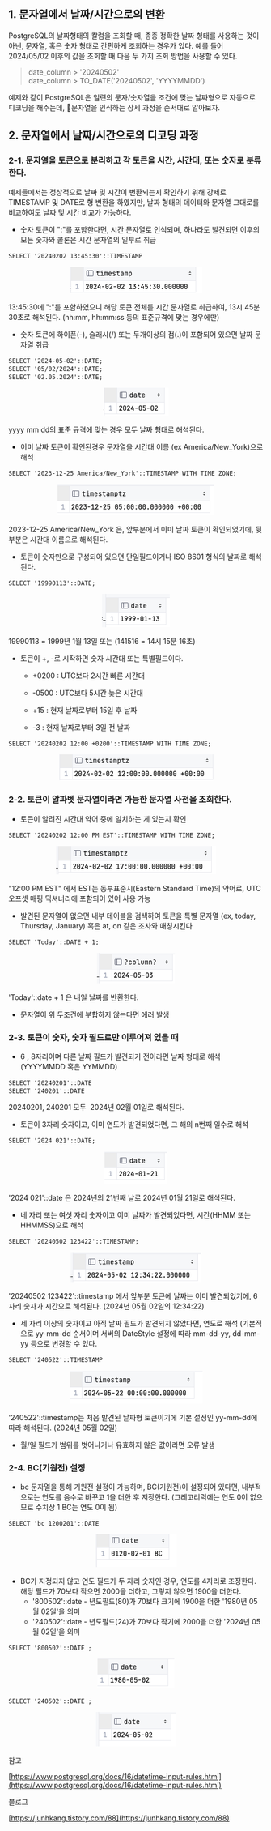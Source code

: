 ## 1. 문자열에서 날짜/시간으로의 변환

PostgreSQL의 날짜형태의 칼럼을 조회할 때, 종종 정확한 날짜 형태를 사용하는 것이 아닌, 문자열, 혹은 숫자 형태로 간편하게 조회하는 경우가 있다. 예를 들어 2024/05/02 이후의 값을 조회할 때 다음 두 가지 조회 방법을 사용할 수 있다.

> date\_column > '20240502'  
> date\_column > TO\_DATE('20240502', 'YYYYMMDD')

예제와 같이 PostgreSQL은 일련의 문자/숫자열을 조건에 맞는 날짜형으로 자동으로 디코딩을 해주는데, 문자열을 인식하는 상세 과정을 순서대로 알아보자.

## 2\. 문자열에서 날짜/시간으로의 디코딩 과정

### 2-1. 문자열을 토큰으로 분리하고 각 토큰을 시간, 시간대, 또는 숫자로 분류한다.

예제들에서는 정상적으로 날짜 및 시간이 변환되는지 확인하기 위해 강제로 TIMESTAMP 및 DATE로 형 변환을 하였지만, 날짜 형태의 데이터와 문자열 그대로를 비교하여도 날짜 및 시간 비교가 가능하다.

-   숫자 토큰이 ":"를 포함한다면, 시간 문자열로 인식되며, 하나라도 발견되면 이후의 모든 숫자와 콜론은 시간 문자열의 일부로 취급

```
SELECT '20240202 13:45:30'::TIMESTAMP
```

<p align="center"><img src="/img/time1.png"/></p>

13:45:30에 ":"를 포함하였으니 해당 토큰 전체를 시간 문자열로 취급하여, 13시 45분 30초로 해석된다. (hh:mm, hh:mm:ss 등의 표준규격에 맞는 경우에만)

-   숫자 토큰에 하이픈(-), 슬래시(/) 또는 두개이상의 점(.)이 포함되어 있으면 날짜 문자열 취급

```
SELECT '2024-05-02'::DATE;
SELECT '05/02/2024'::DATE;
SELECT '02.05.2024'::DATE;
```

<p align="center"><img src="/img/time2.png"/></p>

yyyy mm dd의 표준 규격에 맞는 경우 모두 날짜 형태로 해석된다.

-   이미 날짜 토큰이 확인된경우 문자열을 시간대 이름 (ex America/New\_York)으로 해석

```
SELECT '2023-12-25 America/New_York'::TIMESTAMP WITH TIME ZONE;
```

<p align="center"><img src="/img/time3.png"/></p>

2023-12-25 America/New\_York 은, 앞부분에서 이미 날짜 토큰이 확인되었기에, 뒷부분은 시간대 이름으로 해석된다.

-   토큰이 숫자만으로 구성되어 있으면 단일필드이거나 ISO 8601 형식의 날짜로 해석된다.

```
SELECT '19990113'::DATE;
```

<p align="center"><img src="/img/time4.png"/></p>

19990113 = 1999년 1월 13일 또는 (141516 = 14시 15분 16초)

-   토큰이 +, -로 시작하면 숫자 시간대 또는 특별필드이다.

    -   +0200 : UTC보다 2시간 빠른 시간대

    -   -0500 : UTC보다 5시간 늦은 시간대

    -   +15 : 현재 날짜로부터 15일 후 날짜

    -   -3 : 현재 날짜로부터 3일 전 날짜

```
SELECT '20240202 12:00 +0200'::TIMESTAMP WITH TIME ZONE;
```

<p align="center"><img src="/img/time5.png"/></p>

### 2-2. 토큰이 알파벳 문자열이라면 가능한 문자열 사전을 조회한다.

-   토큰이 알려진 시간대 약어 중에 일치하는 게 있는지 확인

```
SELECT '20240202 12:00 PM EST'::TIMESTAMP WITH TIME ZONE;
```

<p align="center"><img src="/img/time6.png"/></p>

"12:00 PM EST" 에서 EST는 동부표준시(Eastern Standard Time)의 약어로, UTC 오프셋 매핑 딕셔너리에 포함되어 있어 사용 가능

-   발견된 문자열이 없으면 내부 테이블을 검색하여 토큰을 특별 문자열 (ex, today, Thursday, January) 혹은 at, on 같은 조사와 매칭시킨다

```
SELECT 'Today'::DATE + 1;
```

<p align="center"><img src="/img/time7.png"/></p>

'Today'::date + 1 은 내일 날짜를 반환한다.

-   문자열이 위 두조건에 부합하지 않는다면 에러 발생

### 2-3. 토큰이 숫자, 숫자 필드로만 이루어져 있을 때

-   6 , 8자리이며 다른 날짜 필드가 발견되기 전이라면 날짜 형태로 해석(YYYYMMDD 혹은 YYMMDD)

```
SELECT '20240201'::DATE
SELECT '240201'::DATE
```

20240201, 240201 모두  2024년 02월 01일로 해석된다.

-   토큰이 3자리 숫자이고, 이미 연도가 발견되었다면, 그 해의 n번째 일수로 해석

```
SELECT '2024 021'::DATE;
```

<p align="center"><img src="/img/time8.png"/></p>

'2024 021'::date 은 2024년의 21번째 날로 2024년 01월 21일로 해석된다.

-   네 자리 또는 여섯 자리 숫자이고 이미 날짜가 발견되었다면, 시간(HHMM 또는 HHMMSS)으로 해석

```
SELECT '20240502 123422'::TIMESTAMP;
```

<p align="center"><img src="/img/time9.png"/></p>

'20240502 123422'::timestamp 에서 앞부분 토큰에 날짜는 이미 발견되었기에, 6자리 숫자가 시간으로 해석된다. (2024년 05월 02일의 12:34:22)

-   세 자리 이상의 숫자이고 아직 날짜 필드가 발견되지 않았다면, 연도로 해석 (기본적으로 yy-mm-dd 순서이며 서버의 DateStyle 설정에 따라 mm-dd-yy, dd-mm-yy 등으로 변경할 수 있다.

```
SELECT '240522'::TIMESTAMP
```

<p align="center"><img src="/img/time10.png"/></p>

'240522'::timestamp는 처음 발견된 날짜형 토큰이기에 기본 설정인 yy-mm-dd에 따라 해석된다. (2024년 05월 02일)

-   월/일 필드가 범위를 벗어나거나 유효하지 않은 값이라면 오류 발생

### 2-4. BC(기원전) 설정

-   bc 문자열을 통해 기원전 설정이 가능하며, BC(기원전)이 설정되어 있다면, 내부적으로는 연도를 음수로 바꾸고 1을 더한 후 저장한다. (그레고리력에는 연도 0이 없으므로 수치상 1 BC는 연도 0이 됨)

```
SELECT 'bc 1200201'::DATE
```

<p align="center"><img src="/img/time11.png"/></p>

-   BC가 지정되지 않고 연도 필드가 두 자리 숫자인 경우, 연도를 4자리로 조정한다. 해당 필드가 70보다 작으면 2000을 더하고, 그렇지 않으면 1900을 더한다.
    -   '800502'::date - 년도필드(80)가 70보다 크기에 1900을 더한 '1980년 05월 02일'을 의미 
    -   '240502'::date - 년도필드(24)가 70보다 작기에 2000을 더한 '2024년 05월 02일'을 의미

```
SELECT '800502'::DATE ;
```

<p align="center"><img src="/img/time12.png"/></p>

```
SELECT '240502'::DATE ;
```

<p align="center"><img src="/img/time13.png"/></p>

참고 

[https://www.postgresql.org/docs/16/datetime-input-rules.html](https://www.postgresql.org/docs/16/datetime-input-rules.html)

블로그

[https://junhkang.tistory.com/88](https://junhkang.tistory.com/88)